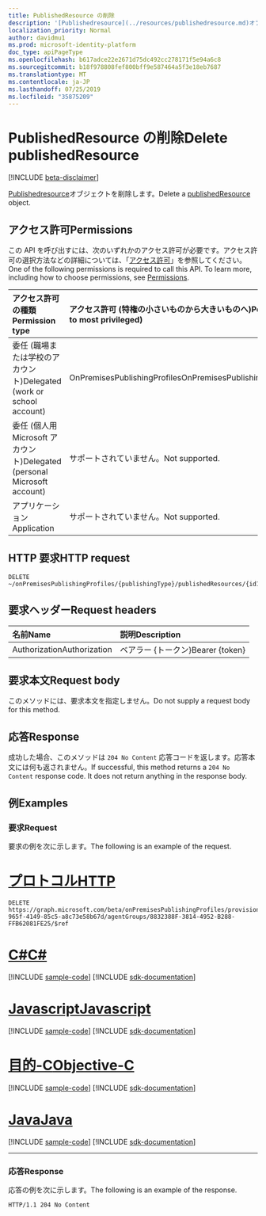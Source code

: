 ```yaml
---
title: PublishedResource の削除
description: '[Publishedresource](../resources/publishedresource.md)オブジェクトを削除します。'
localization_priority: Normal
author: davidmu1
ms.prod: microsoft-identity-platform
doc_type: apiPageType
ms.openlocfilehash: b617adce22e2671d75dc492cc278171f5e94a6c8
ms.sourcegitcommit: b18f978808fef800bff9e587464a5f3e18eb7687
ms.translationtype: MT
ms.contentlocale: ja-JP
ms.lasthandoff: 07/25/2019
ms.locfileid: "35875209"
---
```

# <a name="delete-publishedresource"></a><span data-ttu-id="5b9f0-103">PublishedResource の削除</span><span class="sxs-lookup"><span data-stu-id="5b9f0-103">Delete publishedResource</span></span>

[!INCLUDE [beta-disclaimer](../../includes/beta-disclaimer.md)]

<span data-ttu-id="5b9f0-104">[Publishedresource](../resources/publishedresource.md)オブジェクトを削除します。</span><span class="sxs-lookup"><span data-stu-id="5b9f0-104">Delete a [publishedResource](../resources/publishedresource.md) object.</span></span>

## <a name="permissions"></a><span data-ttu-id="5b9f0-105">アクセス許可</span><span class="sxs-lookup"><span data-stu-id="5b9f0-105">Permissions</span></span>

<span data-ttu-id="5b9f0-p101">この API を呼び出すには、次のいずれかのアクセス許可が必要です。アクセス許可の選択方法などの詳細については、「[アクセス許可](/graph/permissions-reference)」を参照してください。</span><span class="sxs-lookup"><span data-stu-id="5b9f0-p101">One of the following permissions is required to call this API. To learn more, including how to choose permissions, see [Permissions](/graph/permissions-reference).</span></span>

| <span data-ttu-id="5b9f0-108">アクセス許可の種類</span><span class="sxs-lookup"><span data-stu-id="5b9f0-108">Permission type</span></span>                        | <span data-ttu-id="5b9f0-109">アクセス許可 (特権の小さいものから大きいものへ)</span><span class="sxs-lookup"><span data-stu-id="5b9f0-109">Permissions (from least to most privileged)</span></span> |
|:--------------------------------------|:---------------------------------------------------------|
| <span data-ttu-id="5b9f0-110">委任 (職場または学校のアカウント)</span><span class="sxs-lookup"><span data-stu-id="5b9f0-110">Delegated (work or school account)</span></span>     | <span data-ttu-id="5b9f0-111">OnPremisesPublishingProfiles</span><span class="sxs-lookup"><span data-stu-id="5b9f0-111">OnPremisesPublishingProfiles.ReadWrite.All</span></span> |
| <span data-ttu-id="5b9f0-112">委任 (個人用 Microsoft アカウント)</span><span class="sxs-lookup"><span data-stu-id="5b9f0-112">Delegated (personal Microsoft account)</span></span> | <span data-ttu-id="5b9f0-113">サポートされていません。</span><span class="sxs-lookup"><span data-stu-id="5b9f0-113">Not supported.</span></span> |
| <span data-ttu-id="5b9f0-114">アプリケーション</span><span class="sxs-lookup"><span data-stu-id="5b9f0-114">Application</span></span>                            | <span data-ttu-id="5b9f0-115">サポートされていません。</span><span class="sxs-lookup"><span data-stu-id="5b9f0-115">Not supported.</span></span> |

## <a name="http-request"></a><span data-ttu-id="5b9f0-116">HTTP 要求</span><span class="sxs-lookup"><span data-stu-id="5b9f0-116">HTTP request</span></span>

<!-- { "blockType": "ignored" } -->

```http
DELETE ~/onPremisesPublishingProfiles/{publishingType}/publishedResources/{id1}/agentGroups/{id2}/$ref
```

## <a name="request-headers"></a><span data-ttu-id="5b9f0-117">要求ヘッダー</span><span class="sxs-lookup"><span data-stu-id="5b9f0-117">Request headers</span></span>

| <span data-ttu-id="5b9f0-118">名前</span><span class="sxs-lookup"><span data-stu-id="5b9f0-118">Name</span></span>          | <span data-ttu-id="5b9f0-119">説明</span><span class="sxs-lookup"><span data-stu-id="5b9f0-119">Description</span></span>   |
|:--------------|:--------------|
| <span data-ttu-id="5b9f0-120">Authorization</span><span class="sxs-lookup"><span data-stu-id="5b9f0-120">Authorization</span></span> | <span data-ttu-id="5b9f0-121">ベアラー {トークン}</span><span class="sxs-lookup"><span data-stu-id="5b9f0-121">Bearer {token}</span></span> |

## <a name="request-body"></a><span data-ttu-id="5b9f0-122">要求本文</span><span class="sxs-lookup"><span data-stu-id="5b9f0-122">Request body</span></span>

<span data-ttu-id="5b9f0-123">このメソッドには、要求本文を指定しません。</span><span class="sxs-lookup"><span data-stu-id="5b9f0-123">Do not supply a request body for this method.</span></span>

## <a name="response"></a><span data-ttu-id="5b9f0-124">応答</span><span class="sxs-lookup"><span data-stu-id="5b9f0-124">Response</span></span>

<span data-ttu-id="5b9f0-p102">成功した場合、このメソッドは `204 No Content` 応答コードを返します。応答本文には何も返されません。</span><span class="sxs-lookup"><span data-stu-id="5b9f0-p102">If successful, this method returns a `204 No Content` response code. It does not return anything in the response body.</span></span>

## <a name="examples"></a><span data-ttu-id="5b9f0-127">例</span><span class="sxs-lookup"><span data-stu-id="5b9f0-127">Examples</span></span>

### <a name="request"></a><span data-ttu-id="5b9f0-128">要求</span><span class="sxs-lookup"><span data-stu-id="5b9f0-128">Request</span></span>

<span data-ttu-id="5b9f0-129">要求の例を次に示します。</span><span class="sxs-lookup"><span data-stu-id="5b9f0-129">The following is an example of the request.</span></span>

# <a name="httptabhttp"></a>[<span data-ttu-id="5b9f0-130">プロトコル</span><span class="sxs-lookup"><span data-stu-id="5b9f0-130">HTTP</span></span>](#tab/http)
<!-- {
  "blockType": "request",
  "name": "delete_publishedresource"
}-->

```http
DELETE https://graph.microsoft.com/beta/onPremisesPublishingProfiles/provisioning/publishedResources/1234b780-965f-4149-85c5-a8c73e58b67d/agentGroups/8832388F-3814-4952-B288-FFB62081FE25/$ref
```
# <a name="ctabcsharp"></a>[<span data-ttu-id="5b9f0-131">C#</span><span class="sxs-lookup"><span data-stu-id="5b9f0-131">C#</span></span>](#tab/csharp)
[!INCLUDE [sample-code](../includes/snippets/csharp/delete-publishedresource-csharp-snippets.md)]
[!INCLUDE [sdk-documentation](../includes/snippets/snippets-sdk-documentation-link.md)]

# <a name="javascripttabjavascript"></a>[<span data-ttu-id="5b9f0-132">Javascript</span><span class="sxs-lookup"><span data-stu-id="5b9f0-132">Javascript</span></span>](#tab/javascript)
[!INCLUDE [sample-code](../includes/snippets/javascript/delete-publishedresource-javascript-snippets.md)]
[!INCLUDE [sdk-documentation](../includes/snippets/snippets-sdk-documentation-link.md)]

# <a name="objective-ctabobjc"></a>[<span data-ttu-id="5b9f0-133">目的-C</span><span class="sxs-lookup"><span data-stu-id="5b9f0-133">Objective-C</span></span>](#tab/objc)
[!INCLUDE [sample-code](../includes/snippets/objc/delete-publishedresource-objc-snippets.md)]
[!INCLUDE [sdk-documentation](../includes/snippets/snippets-sdk-documentation-link.md)]

# <a name="javatabjava"></a>[<span data-ttu-id="5b9f0-134">Java</span><span class="sxs-lookup"><span data-stu-id="5b9f0-134">Java</span></span>](#tab/java)
[!INCLUDE [sample-code](../includes/snippets/java/delete-publishedresource-java-snippets.md)]
[!INCLUDE [sdk-documentation](../includes/snippets/snippets-sdk-documentation-link.md)]

---


### <a name="response"></a><span data-ttu-id="5b9f0-135">応答</span><span class="sxs-lookup"><span data-stu-id="5b9f0-135">Response</span></span>

<span data-ttu-id="5b9f0-136">応答の例を次に示します。</span><span class="sxs-lookup"><span data-stu-id="5b9f0-136">The following is an example of the response.</span></span>

<!-- {
  "blockType": "response",
  "truncated": true
} -->

```http
HTTP/1.1 204 No Content
```

<!-- uuid: 16cd6b66-4b1a-43a1-adaf-3a886856ed98
2019-02-04 14:57:30 UTC -->
<!-- {
  "type": "#page.annotation",
  "description": "Delete publishedResource",
  "keywords": "",
  "section": "documentation",
  "tocPath": ""
}-->
